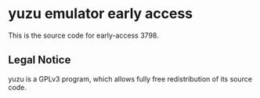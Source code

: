 yuzu emulator early access
=============

This is the source code for early-access 3798.

## Legal Notice

yuzu is a GPLv3 program, which allows fully free redistribution of its source code.
